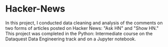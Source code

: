 # Hacker-News

In this project, I conducted data cleaning and analysis of the comments on two forms of articles posted on Hacker News: "Ask HN" and "Show HN." This project was completed in the Python: Intermediate course on the Dataquest Data Engineering track and on a Jupyter notebook.
